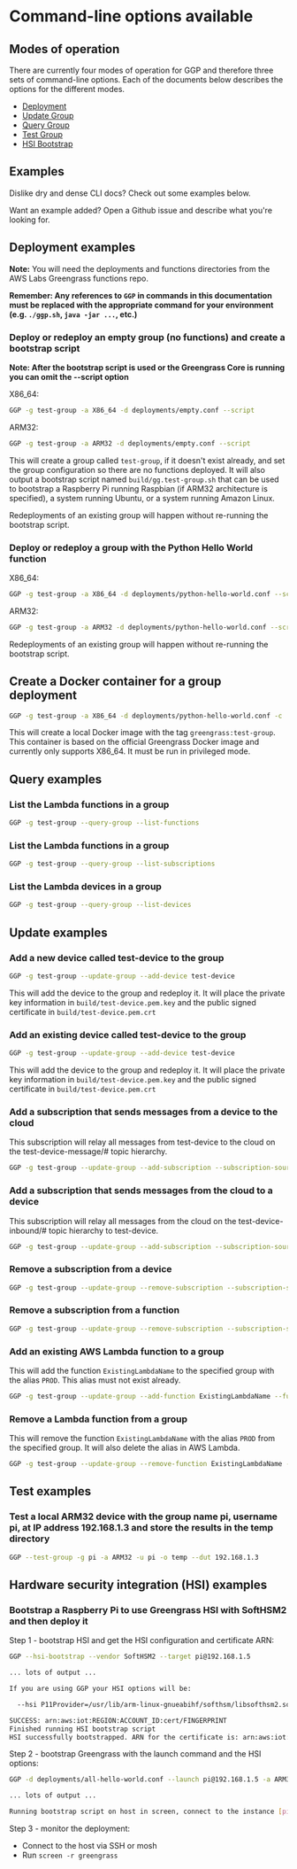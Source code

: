 # Command-line options available

## Modes of operation

There are currently four modes of operation for GGP and therefore three sets of command-line options.  Each of the
documents below describes the options for the different modes.

- [Deployment](/docs/DeploymentCommandLine.md)
- [Update Group](/docs/UpdateGroupCommandLine.md)
- [Query Group](/docs/QueryGroupCommandLine.md)
- [Test Group](/docs/TestGroupCommandLine.md)
- [HSI Bootstrap](/docs/HSIBootstrapCommandLine.md)

## Examples

Dislike dry and dense CLI docs?  Check out some examples below.

Want an example added?  Open a Github issue and describe what you're looking for.

## Deployment examples

**Note:** You will need the deployments and functions directories from the AWS Labs Greengrass functions repo.

**Remember: Any references to `GGP` in commands in this documentation must be replaced with the appropriate command for
your environment (e.g. `./ggp.sh`, `java -jar ...`, etc.)**

### Deploy or redeploy an empty group (no functions) and create a bootstrap script

**Note: After the bootstrap script is used or the Greengrass Core is running you can omit the --script option**

X86_64:

```bash
GGP -g test-group -a X86_64 -d deployments/empty.conf --script
```

ARM32:

```bash
GGP -g test-group -a ARM32 -d deployments/empty.conf --script
```

This will create a group called `test-group`, if it doesn't exist already, and set the group configuration so there are
no functions deployed.  It will also output a bootstrap script named `build/gg.test-group.sh` that can be used to
bootstrap a Raspberry Pi running Raspbian (if ARM32 architecture is specified), a system running Ubuntu,
or a system running Amazon Linux.

Redeployments of an existing group will happen without re-running the bootstrap script.

### Deploy or redeploy a group with the Python Hello World function

X86_64:

```bash
GGP -g test-group -a X86_64 -d deployments/python-hello-world.conf --script
```

ARM32:

```bash
GGP -g test-group -a ARM32 -d deployments/python-hello-world.conf --script
```

Redeployments of an existing group will happen without re-running the bootstrap script.

## Create a Docker container for a group deployment

```bash
GGP -g test-group -a X86_64 -d deployments/python-hello-world.conf -c
```

This will create a local Docker image with the tag `greengrass:test-group`. This container is
based on the official Greengrass Docker image and currently only supports X86_64. It must be
run in privileged mode.

## Query examples

### List the Lambda functions in a group

```bash
GGP -g test-group --query-group --list-functions
```

### List the Lambda functions in a group

```bash
GGP -g test-group --query-group --list-subscriptions
```

### List the Lambda devices in a group

```bash
GGP -g test-group --query-group --list-devices
```

## Update examples

### Add a new device called test-device to the group

```bash
GGP -g test-group --update-group --add-device test-device
```

This will add the device to the group and redeploy it.  It will place the private key information in
`build/test-device.pem.key` and the public signed certificate in `build/test-device.pem.crt`

### Add an existing device called test-device to the group

```bash
GGP -g test-group --update-group --add-device test-device
```

This will add the device to the group and redeploy it.  It will place the private key information in
`build/test-device.pem.key` and the public signed certificate in `build/test-device.pem.crt`

### Add a subscription that sends messages from a device to the cloud

This subscription will relay all messages from test-device to the cloud on the test-device-message/# topic hierarchy.

```bash
GGP -g test-group --update-group --add-subscription --subscription-source test-device --subscription-target cloud --subscription-subject test-device-messages/#
```

### Add a subscription that sends messages from the cloud to a device

This subscription will relay all messages from the cloud on the test-device-inbound/# topic hierarchy to test-device.

```bash
GGP -g test-group --update-group --add-subscription --subscription-source cloud --subscription-target test-device --subscription-subject test-device-inbound/#
```

### Remove a subscription from a device

```bash
GGP -g test-group --update-group --remove-subscription --subscription-source test-device --subscription-target cloud --subscription-subject test-device-messages/#
```

### Remove a subscription from a function

```bash
GGP -g test-group --update-group --remove-subscription --subscription-source HelloWorldPython:PROD --subscription-target cloud --subscription-subject test-group_Core/python/hello/world
```

### Add an existing AWS Lambda function to a group

This will add the function `ExistingLambdaName` to the specified group with the alias `PROD`.  This alias must not exist
already.

```bash
GGP -g test-group --update-group --add-function ExistingLambdaName --function-alias PROD
```

### Remove a Lambda function from a group

This will remove the function `ExistingLambdaName` with the alias `PROD` from the specified group.  It will also delete
the alias in AWS Lambda.

```bash
GGP -g test-group --update-group --remove-function ExistingLambdaName --function-alias PROD
```

## Test examples

### Test a local ARM32 device with the group name pi, username pi, at IP address 192.168.1.3 and store the results in the temp directory

```bash
GGP --test-group -g pi -a ARM32 -u pi -o temp --dut 192.168.1.3
```

## Hardware security integration (HSI) examples

### Bootstrap a Raspberry Pi to use Greengrass HSI with SoftHSM2 and then deploy it

Step 1 - bootstrap HSI and get the HSI configuration and certificate ARN:

```bash
GGP --hsi-bootstrap --vendor SoftHSM2 --target pi@192.168.1.5

... lots of output ...

If you are using GGP your HSI options will be:

  --hsi P11Provider=/usr/lib/arm-linux-gnueabihf/softhsm/libsofthsm2.so,slotLabel=greengrass,slotUserPin=1234,pkcs11EngineForCurl=pkcs11 --certificate-arn arn:aws:iot:REGION:ACCOUNT_ID:cert/FINGERPRINT

SUCCESS: arn:aws:iot:REGION:ACCOUNT_ID:cert/FINGERPRINT
Finished running HSI bootstrap script
HSI successfully bootstrapped. ARN for the certificate is: arn:aws:iot:REGION:ACCOUNT_ID:cert/FINGERPRINT
```

Step 2 - bootstrap Greengrass with the launch command and the HSI options:

```bash
GGP -d deployments/all-hello-world.conf --launch pi@192.168.1.5 -a ARM32 --hsi P11Provider=/usr/lib/arm-linux-gnueabihf/softhsm/libsofthsm2.so,slotLabel=greengrass,slotUserPin=1234,pkcs11EngineForCurl=pkcs11 --certificate-arn arn:aws:iot:REGION:ACCOUNT_ID:cert/FINGERPRINT

... lots of output ...

Running bootstrap script on host in screen, connect to the instance [pi@192.168.1.5] and run 'screen -r' to see the progress
```

Step 3 - monitor the deployment:

- Connect to the host via SSH or mosh
- Run `screen -r greengrass`
